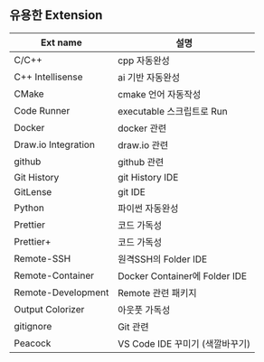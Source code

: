## 유용한 Extension

|Ext name| 설명|
|-|-|
C/C++|cpp 자동완성|
C++ Intellisense| ai 기반 자동완성 
CMake | cmake 언어 자동작성
Code Runner | executable 스크립트로 Run
Docker | docker 관련
Draw.io Integration | draw.io 관련
github | github 관련
Git History | git History IDE
GitLense | git IDE
Python | 파이썬 자동완성
Prettier | 코드 가독성 
Prettier+ | 코드 가독성
Remote-SSH | 원격SSH의 Folder IDE
Remote-Container | Docker Container에 Folder IDE
Remote-Development | Remote 관련 패키지
Output Colorizer | 아웃풋 가독성
gitignore | Git 관련
Peacock | VS Code IDE 꾸미기 (색깔바꾸기)  